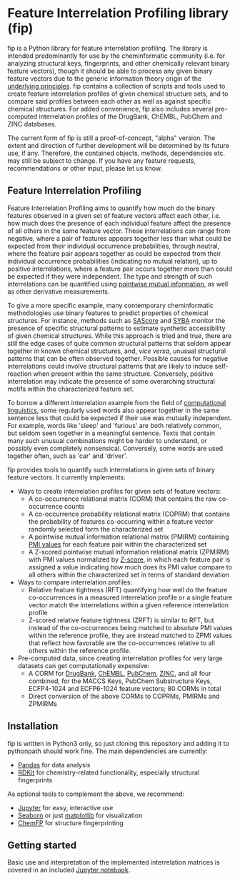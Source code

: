# Feature Interrelation Profiling library (fip)

fip is a Python library for feature interrelation profiling. The library is intended predominantly for use by the cheminformatic community (i.e. for analyzing structural keys, fingerprints, and other chemically relevant binary feature vectors), though it should be able to process any given binary feature vectors due to the generic information theory origin of the [underlying principles](https://en.wikipedia.org/wiki/Pointwise_mutual_information). fip contains a collection of scripts and tools used to create feature interrelation profiles of given chemical structure sets, and to compare said profiles between each other as well as against specific chemical structures. For added convenience, fip also includes several pre-computed interrelation profiles of the DrugBank, ChEMBL, PubChem and ZINC databases.

The current form of fip is still a proof-of-concept, "alpha" version. The extent and direction of further development will be determined by its future use, if any. Therefore, the contained objects, methods, dependencies etc. may still be subject to change. If you have any feature requests, recommendations or other input, please let us know.

## Feature Interrelation Profiling

Feature Interrelation Profiling aims to quantify how much do the binary features observed in a given set of feature vectors affect each other, i.e. how much does the presence of each individual feature affect the presence of all others in the same feature vector. These interrelations can range from negative, where a pair of features appears together less than what could be expected from their individual occurrence probabilities, through neutral, where the feature pair appears together as could be expected from their individual occurrence probabilities (indicating no mutual relation), up to positive interrelations, where a feature pair occurs together more than could be expected if they were independent. The type and strength of such interrelations can be quantified using [pointwise mutual information](https://en.wikipedia.org/wiki/Pointwise_mutual_information), as well as other derivative measurements.

To give a more specific example, many contemporary cheminformatic methodologies use binary features to predict properties of chemical structures. For instance, methods such as [SAScore](https://jcheminf.biomedcentral.com/articles/10.1186/1758-2946-1-8) and [SYBA](https://github.com/lich-uct/syba) monitor the presence of specific structural patterns to estimate synthetic accessibility of given chemical structures. While this approach is tried and true, there are still the edge cases of quite common structural patterns that seldom appear together in known chemical structures, and, *vice versa*, unusual structural patterns that can be often observed together. Possible causes for negative interrelations could involve structural patterns that are likely to induce self-reaction when present within the same structure. Conversely, positive interrelation may indicate the presence of some overarching structural motifs within the characterized feature set.

To borrow a different interrelation example from the field of [computational linguistics](https://www.aclweb.org/anthology/W13-1504/), some regularly used words also appear together in the same sentence less that could be expected if their use was mutually independent. For example, words like 'sleep' and 'furious' are both relatively common, but seldom seen together in a meaningful sentence. Texts that contain many such unusual combinations might be harder to understand, or possibly even completely nonsensical. Conversely, some words are used together often, such as 'car' and 'driver'.

fip provides tools to quantify such interrelations in given sets of binary feature vectors. It currently implements:
* Ways to create interrelation profiles for given sets of feature vectors:
  * A co-occurrence relational matrix (CORM) that contains the raw co-occurrence counts
  * A co-occurrence probability relational matrix (COPRM) that contains the probability of features co-occurring within a feature vector randomly selected form the characterized set
  * A pointwise mutual information relational matrix (PMIRM) containing [PMI values](https://en.wikipedia.org/wiki/Pointwise_mutual_information) for each feature pair within the characterized set
  * A Z-scored pointwise mutual information relational matrix (ZPMIRM) with PMI values normalized by [Z-score](https://en.wikipedia.org/wiki/Standard_score), in which each feature pair is assigned a value indicating how much does its PMI value compare to all others within the characterized set in terms of standard deviation
* Ways to compare interrelation profiles:
  * Relative feature tightness (RFT) quantifying how well do the feature co-occurrences in a measured interrelation profile or a single feature vector match the interrelations within a given reference interrelation profile
  * Z-scored relative feature tightness (ZRFT) is similar to RFT, but instead of the co-occurrences being matched to absolute PMI values within the reference profile, they are instead matched to ZPMI values that reflect how favorable are the co-occurrences relative to all others within the reference profile.
* Pre-computed data, since creating interrelation profiles for very large datasets can get computationally expensive:
  * A CORM for [DrugBank](https://www.drugbank.ca/), [ChEMBL](https://www.ebi.ac.uk/chembl/), [PubChem](https://pubchem.ncbi.nlm.nih.gov/), [ZINC](http://zinc15.docking.org/), and all four combined, for the MACCS Keys, PubChem Substructure Keys, ECFP4-1024 and ECFP6-1024 feature vectors; 80 CORMs in total
  * Direct conversion of the above CORMs to COPRMs, PMIRMs and ZPMIRMs

## Installation

fip is written in Python3 only, so just cloning this repository and adding it to pythonpath should work fine.
The main dependencies are currently:
* [Pandas](https://pandas.pydata.org/) for data analysis
* [RDKit](https://www.rdkit.org/) for chemistry-related functionality, especially structural fingerprints

As optional tools to complement the above, we recommend:
* [Jupyter](https://jupyter.org/) for easy, interactive use
* [Seaborn](https://seaborn.pydata.org/) or just [matplotlib](https://matplotlib.org/) for visualization
* [ChemFP](https://jcheminf.biomedcentral.com/articles/10.1186/s13321-019-0398-8) for structure fingerprinting

## Getting started

Basic use and interpretation of the implemented interrelation matrices is covered in an included [Jupyter notebook](https://github.com/lich-uct/fip/blob/master/docs/notebooks/fip_basic_usage.ipynb).
